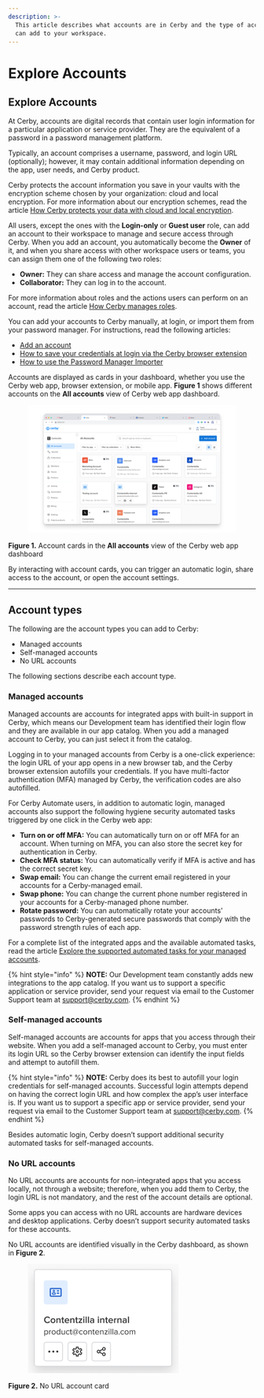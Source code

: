 ```yaml
---
description: >-
  This article describes what accounts are in Cerby and the type of accounts you
  can add to your workspace.
---
```


# Explore Accounts

## Explore Accounts

At Cerby, accounts are digital records that contain user login information for a particular application or service provider. They are the equivalent of a password in a password management platform.

Typically, an account comprises a username, password, and login URL (optionally); however, it may contain additional information depending on the app, user needs, and Cerby product.

Cerby protects the account information you save in your vaults with the encryption scheme chosen by your organization: cloud and local encryption. For more information about our encryption schemes, read the article [How Cerby protects your data with cloud and local encryption](https://help.cerby.com/en/articles/8376548-how-cerby-protects-your-data-with-cloud-and-local-encryption).

All users, except the ones with the **Login-only** or **Guest user** role, can add an account to their workspace to manage and secure access through Cerby. When you add an account, you automatically become the **Owner** of it, and when you share access with other workspace users or teams, you can assign them one of the following two roles:

* **Owner:** They can share access and manage the account configuration.
* **Collaborator:** They can log in to the account.

For more information about roles and the actions users can perform on an account, read the article [How Cerby manages roles](https://help.cerby.com/en/articles/8500649-how-cerby-manages-roles).

You can add your accounts to Cerby manually, at login, or import them from your password manager. For instructions, read the following articles:

* [Add an account](https://help.cerby.com/en/articles/8708374-add-an-account)
* [How to save your credentials at login via the Cerby browser extension](https://help.cerby.com/en/articles/7239387-beta-how-to-save-your-credentials-at-login-via-the-cerby-browser-extension)
* [How to use the Password Manager Importer](https://help.cerby.com/en/articles/7175132-how-to-use-the-password-manager-importer)

Accounts are displayed as cards in your dashboard, whether you use the Cerby web app, browser extension, or mobile app. **Figure 1** shows different accounts on the **All accounts** view of Cerby web app dashboard.

<figure><img src="../.gitbook/assets/T08O8UyQMj8nlwBP6IvFUSbgsZE7ee3C2GKACLugboVd5011viRyjua-Yl8N7cyT6pUFGTMwUb5gcH7O7S9VhOy8WF4C2t1CFS9bUNtnWRlHQvhT7_me0C2mjp4wuMQQUE51Y15B1rhpxxqkYAEsTCw.png" alt=""><figcaption></figcaption></figure>

**Figure 1.** Account cards in the **All accounts** view of the Cerby web app dashboard

By interacting with account cards, you can trigger an automatic login, share access to the account, or open the account settings.

***

## Account types

The following are the account types you can add to Cerby:

* Managed accounts
* Self-managed accounts
* No URL accounts

The following sections describe each account type.

### Managed accounts

Managed accounts are accounts for integrated apps with built-in support in Cerby, which means our Development team has identified their login flow and they are available in our app catalog. When you add a managed account to Cerby, you can just select it from the catalog.

Logging in to your managed accounts from Cerby is a one-click experience: the login URL of your app opens in a new browser tab, and the Cerby browser extension autofills your credentials. If you have multi-factor authentication (MFA) managed by Cerby, the verification codes are also autofilled.

For Cerby Automate users, in addition to automatic login, managed accounts also support the following hygiene security automated tasks triggered by one click in the Cerby web app:

* **Turn on or off MFA:** You can automatically turn on or off MFA for an account. When turning on MFA, you can also store the secret key for authentication in Cerby.
* **Check MFA status:** You can automatically verify if MFA is active and has the correct secret key.
* **Swap email:** You can change the current email registered in your accounts for a Cerby-managed email.
* **Swap phone:** You can change the current phone number registered in your accounts for a Cerby-managed phone number.
* **Rotate password:** You can automatically rotate your accounts' passwords to Cerby-generated secure passwords that comply with the password strength rules of each app.

For a complete list of the integrated apps and the available automated tasks, read the article [Explore the supported automated tasks for your managed accounts](https://help.cerby.com/en/articles/6263064-explore-the-supported-automated-tasks-for-your-managed-accounts).

{% hint style="info" %}
**NOTE:** Our Development team constantly adds new integrations to the app catalog. If you want us to support a specific application or service provider, send your request via email to the Customer Support team at [support@cerby.com](mailto:support@cerby.com).
{% endhint %}

### Self-managed accounts

Self-managed accounts are accounts for apps that you access through their website. When you add a self-managed account to Cerby, you must enter its login URL so the Cerby browser extension can identify the input fields and attempt to autofill them.

{% hint style="info" %}
**NOTE:** Cerby does its best to autofill your login credentials for self-managed accounts. Successful login attempts depend on having the correct login URL and how complex the app’s user interface is. If you want us to support a specific app or service provider, send your request via email to the Customer Support team at [support@cerby.com](mailto:support@cerby.com).
{% endhint %}

Besides automatic login, Cerby doesn’t support additional security automated tasks for self-managed accounts.

### No URL accounts

No URL accounts are accounts for non-integrated apps that you access locally, not through a website; therefore, when you add them to Cerby, the login URL is not mandatory, and the rest of the account details are optional.

Some apps you can access with no URL accounts are hardware devices and desktop applications. Cerby doesn’t support security automated tasks for these accounts.

No URL accounts are identified visually in the Cerby dashboard, as shown in **Figure 2**.

<figure><img src="../.gitbook/assets/TQ_M8ie-yaM-ZoIx25lZ9K2sFg9KZETAKIwvwInsDgNn_4jUROysgKmSNHWLmdmlyyVzsJHnYvAGYsq8zn9sEyLFZdVIpEhHHwCNDWKuGgW_N5Emt_90Jpp7nAYdsp7be6t85ZcSyypSRv3Qqw_PJDA.png" alt=""><figcaption></figcaption></figure>

**Figure 2.** No URL account card
